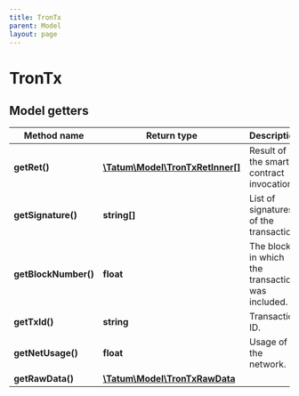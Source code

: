```yaml
---
title: TronTx
parent: Model
layout: page
---
```


# TronTx

## Model getters

Method name | Return type | Description | Notes
------------ | ------------- | ------------- | -------------
**getRet()** | [**\Tatum\Model\TronTxRetInner[]**](../TronTxRetInner) | Result of the smart contract invocation. | ex.: `null`
**getSignature()** | **string[]** | List of signatures of the transaction. | ex.: `null`
**getBlockNumber()** | **float** | The block in which the transaction was included. | ex.: `11223344`
**getTxId()** | **string** | Transaction ID. | ex.: `24dd2f121a24516f22df78adf1ccc32119e3edb7760297f76a925b879f2baa98`
**getNetUsage()** | **float** | Usage of the network. | ex.: `0` [optional]
**getRawData()** | [**\Tatum\Model\TronTxRawData**](../TronTxRawData) |  | ex.: `null`

